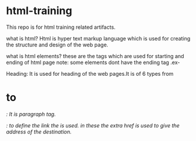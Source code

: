 # html-training

This repo is for html training related artifacts.

what is html?
Html is hyper text markup language which is used for creating the structure and design of the web page.

what is html elements?
these are the tags which are used for starting and ending of html page
note: some elements dont have the ending tag .ex- <br>


Heading: It is used for heading of the web pages.It is of 6 types from <h1> to <h6>

<p>: It is paragraph tag.

<a>: to define the link the <a> is used. in these the extra href is used to give the address of the destination.

